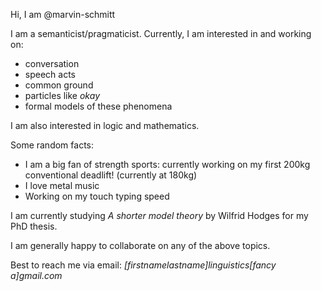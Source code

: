 Hi, I am @marvin-schmitt

I am a semanticist/pragmaticist. Currently, I am interested in and working on:

- conversation
- speech acts
- common ground
- particles like _okay_
- formal models of these phenomena

I am also interested in logic and mathematics.

Some random facts:
- I am a big fan of strength sports: currently working on my first 200kg conventional deadlift! (currently at 180kg)
- I love metal music
- Working on my touch typing speed

I am currently studying _A shorter model theory_ by Wilfrid Hodges for my PhD thesis.

I am generally happy to collaborate on any of the above topics.

Best to reach me via email: _[firstnamelastname]linguistics[fancy a]gmail.com_

<!---
- 👋 Hi, I’m @marvin-schmitt
- 👀 I’m interested in ...
- 🌱 I’m currently learning ...
- 💞️ I’m looking to collaborate on ...
- 📫 How to reach me ...
--->
<!---
marvin-schmitt/marvin-schmitt is a ✨ special ✨ repository because its `README.md` (this file) appears on your GitHub profile.
You can click the Preview link to take a look at your changes.
--->
